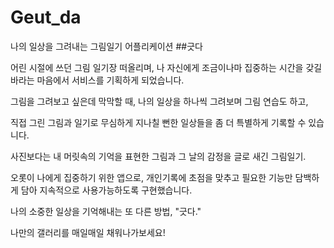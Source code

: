 # Geut_da


나의 일상을 그려내는 그림일기 어플리케이션 ##긋다

어린 시절에 쓰던 그림 일기장 떠올리며, 나 자신에게 조금이나마 집중하는 시간을 갖길 바라는 마음에서 서비스를 기획하게 되었습니다.

그림을 그려보고 싶은데 막막할 때, 나의 일상을 하나씩 그려보며 그림 연습도 하고,

직접 그린 그림과 일기로 무심하게 지나칠 뻔한 일상들을 좀 더 특별하게 기록할 수 있습니다.

사진보다는 내 머릿속의 기억을 표현한 그림과 그 날의 감정을 글로 새긴 그림일기.

오롯이 나에게 집중하기 위한 앱으로, 개인기록에 초점을 맞추고 필요한 기능만 담백하게 담아 지속적으로 사용가능하도록 구현했습니다.

나의 소중한 일상을 기억해내는 또 다른 방법, "긋다."

나만의 갤러리를 매일매일 채워나가보세요!
